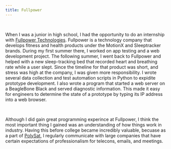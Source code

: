 ```yaml
---
title: Fullpower
---
```


<br>

When I was a junior in high school, I had the opportunity to do an internship with [Fullpower Technologies](https://www.fullpower.com/). Fullpower is a technology company that develops fitness and health products under the MotionX and Sleeptracker brands. During my first summer there, I worked on app testing and a web development project. The following summer, I went back to Fullpower and helped with a new sleep-tracking bed that recorded heart and breathing rate while a user slept. Since the timeline for that product was short, and stress was high at the company, I was given more responsibility. I wrote several data collection and test automation scripts in Python to expidite prototype development. I also wrote a program that started a web server on a BeagleBone Black and served diagnostic information. This made it easy for engineers to determine the state of a prototype by typing its IP address into a web browser.

<br>

Although I did gain great programming experince at Fullpower, I think the most important thing I gained was an understanding of how things work in industry. Having this before college became incredibly valuable, becuase as a part of [PolySat]({{site.baseurl}}/polysat), I regularly communicate with large companies that have certain expectations of professionalism for telecons, emails, and meetings.
